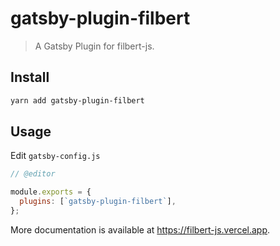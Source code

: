 # gatsby-plugin-filbert

> A Gatsby Plugin for filbert-js.

## Install

```bash
yarn add gatsby-plugin-filbert
```

## Usage

Edit `gatsby-config.js`

```js
// @editor

module.exports = {
  plugins: [`gatsby-plugin-filbert`],
};
```

More documentation is available at https://filbert-js.vercel.app.
